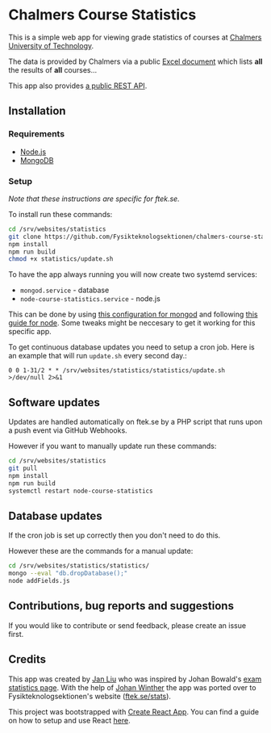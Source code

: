 # Chalmers Course Statistics
This is a simple web app for viewing grade statistics of courses at [Chalmers University of Technology](https://chalmers.se).

The data is provided by Chalmers via a public [Excel document](http://document.chalmers.se/doc/00000000-0000-0000-0000-00001C968DC6) which lists **all** the results of **all** courses...

This app also provides [a public REST API](API.md).

## Installation
### Requirements
- [Node.js](https://nodejs.org)
- [MongoDB](https://mongodb.com)

### Setup
*Note that these instructions are specific for ftek.se.*

To install run these commands:
```bash
cd /srv/websites/statistics
git clone https://github.com/Fysikteknologsektionen/chalmers-course-stats/ .
npm install
npm run build
chmod +x statistics/update.sh
```

To have the app always running you will now create two systemd services:
- `mongod.service` - database
- `node-course-statistics.service` - node.js

This can be done by using [this configuration for mongod](https://gist.github.com/jwilm/5842956) and following [this guide for node](https://www.axllent.org/docs/view/nodejs-service-with-systemd/). Some tweaks might be neccesary to get it working for this specific app.

To get continuous database updates you need to setup a cron job.
Here is an example that will run `update.sh` every second day.:

`0 0 1-31/2 * * /srv/websites/statistics/statistics/update.sh >/dev/null 2>&1`


## Software updates
Updates are handled automatically on ftek.se by a PHP script that runs upon a push event via GitHub Webhooks.

However if you want to manually update run these commands:
```bash
cd /srv/websites/statistics
git pull
npm install
npm run build
systemctl restart node-course-statistics
```

## Database updates
If the cron job is set up correctly then you don't need to do this.

However these are the commands for a manual update:
```bash
cd /srv/websites/statistics/statistics/
mongo --eval "db.dropDatabase();"
node addFields.js
```

## Contributions, bug reports and suggestions
If you would like to contribute or send feedback, please create an issue first.

## Credits
This app was created by [Jan Liu](https://github.com/fsharpasharp/) who was inspired by Johan Bowald's [exam statistics page](http://tenta.bowald.se). With the help of [Johan Winther](https://github.com/JohanWinther) the app was ported over to Fysikteknologsektionen's website ([ftek.se/stats](https://ftek.se/stats)).

This project was bootstrapped with [Create React App](https://github.com/facebookincubator/create-react-app).
You can find a guide on how to setup and use React [here](https://github.com/facebookincubator/create-react-app/blob/master/packages/react-scripts/template/README.md).